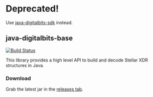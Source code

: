 # Deprecated!

Use [java-digitalbits-sdk](https://github.com/digitalbitsorg/java-digitalbits-sdk) instead.

## java-digitalbits-base

[![Build Status](https://travis-ci.org/digitalbitsorg/java-digitalbits-base.svg)](https://travis-ci.org/digitalitsorg/java-digitalbits-base)

This library provides a high level API to build and decode Stellar XDR structures in Java.

### Download

Grab the latest jar in the [releases tab](https://github.com/digitalitsorg/java-digitalbits-base/releases).
